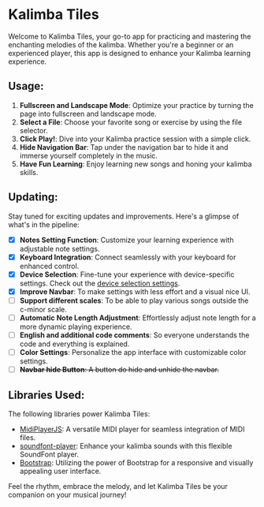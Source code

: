 # Kalimba Tiles

Welcome to Kalimba Tiles, your go-to app for practicing and mastering the enchanting melodies of the kalimba. Whether you're a beginner or an experienced player, this app is designed to enhance your Kalimba learning experience.

## Usage:

1. **Fullscreen and Landscape Mode**: Optimize your practice by turning the page into fullscreen and landscape mode.
2. **Select a File**: Choose your favorite song or exercise by using the file selector.
3. **Click Play!**: Dive into your Kalimba practice session with a simple click.
4. **Hide Navigation Bar**: Tap under the navigation bar to hide it and immerse yourself completely in the music.
5. **Have Fun Learning**: Enjoy learning new songs and honing your kalimba skills.

## Updating:

Stay tuned for exciting updates and improvements. Here's a glimpse of what's in the pipeline:

- [x]  **Notes Setting Function**: Customize your learning experience with adjustable note settings.
- [x]  **Keyboard Integration**: Connect seamlessly with your keyboard for enhanced control.
- [x]  **Device Selection**: Fine-tune your experience with device-specific settings. Check out the [device selection settings](https://yesviz.com/viewport/).
- [x]  **Improve Navbar**: To make settings with less effort and a visual nice UI.
- [ ]  **Support different scales**: To be able to play various songs outside the c-minor scale.
- [ ]  **Automatic Note Length Adjustment**: Effortlessly adjust note length for a more dynamic playing experience.
- [ ]  **English and additional code comments**: So everyone understands the code and everything is explained.
- [ ]  **Color Settings**: Personalize the app interface with customizable color settings.
- [ ]  ~~**Navbar hide Button**: A button do hide and unhide the navbar.~~

## Libraries Used:

The following libraries power Kalimba Tiles:

- [MidiPlayerJS](https://github.com/grimmdude/MidiPlayerJS): A versatile MIDI player for seamless integration of MIDI files.
- [soundfont-player](https://github.com/danigb/soundfont-player): Enhance your kalimba sounds with this flexible SoundFont player.
- [Bootstrap](https://getbootstrap.com/): Utilizing the power of Bootstrap for a responsive and visually appealing user interface.

Feel the rhythm, embrace the melody, and let Kalimba Tiles be your companion on your musical journey!
